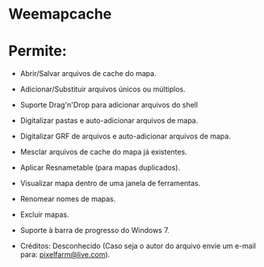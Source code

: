 # Weemapcache

# Permite:

- Abrir/Salvar arquivos de cache do mapa.
- Adicionar/Substituir arquivos únicos ou múltiplos.
- Suporte Drag'n'Drop para adicionar arquivos do shell
- Digitalizar pastas e auto-adicionar arquivos de mapa.
- Digitalizar GRF de arquivos e auto-adicionar arquivos de mapa.
- Mesclar arquivos de cache do mapa já existentes.
- Aplicar Resnametable (para mapas duplicados).
- Visualizar mapa dentro de uma janela de ferramentas.
- Renomear nomes de mapas.
- Excluir mapas.
- Suporte à barra de progresso do Windows 7.

- Créditos: Desconhecido (Caso seja o autor do arquivo envie um e-mail para: pixelfarm@live.com).

